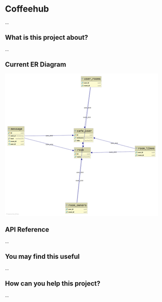 # Coffeehub
...

## What is this project about?
...

## Current ER Diagram
![alt text](https://raw.githubusercontent.com/raimiyashiro/Coffeehub/master/schemas/schema_0001.png)

## API Reference
...

## You may find this useful
...

## How can you help this project?
...

